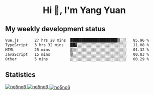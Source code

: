 <h1 align="center">Hi 👋, I'm Yang Yuan</h1>


## My weekly development status
<!--START_SECTION:waka-->

```txt
Vue.js       27 hrs 28 mins  █████████████████████▒░░░   85.96 %
TypeScript   3 hrs 32 mins   ██▓░░░░░░░░░░░░░░░░░░░░░░   11.08 %
HTML         25 mins         ▒░░░░░░░░░░░░░░░░░░░░░░░░   01.32 %
JavaScript   15 mins         ▒░░░░░░░░░░░░░░░░░░░░░░░░   00.83 %
Other        5 mins          ░░░░░░░░░░░░░░░░░░░░░░░░░   00.29 %
```

<!--END_SECTION:waka-->

## Statistics
<a href="https://github.com/anuraghazra/github-readme-stats">
  <img src="https://github-readme-stats.vercel.app/api/top-langs/?username=no5no6&theme=dracula" alt="no5no6">
</a>
<a href="https://github.com/anuraghazra/github-readme-stats">
  <img src="https://github-readme-stats.vercel.app/api?username=no5no6&show_icons=true&theme=dracula&line_height=40" alt="no5no6">
</a>
<a href="https://github.com/anuraghazra/github-readme-stats">
  <img align="center" src="https://github-readme-streak-stats.herokuapp.com/?user=no5no6&theme=dracula" alt="no5no6" />
</a>